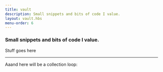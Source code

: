 ```yaml
---
title: vault
description: Small snippets and bits of code I value.
layout: vault.hbs
menu-order: 6
---
```


### Small snippets and bits of code I value.

Stuff goes here

----

Aaand here will be a collection loop:

